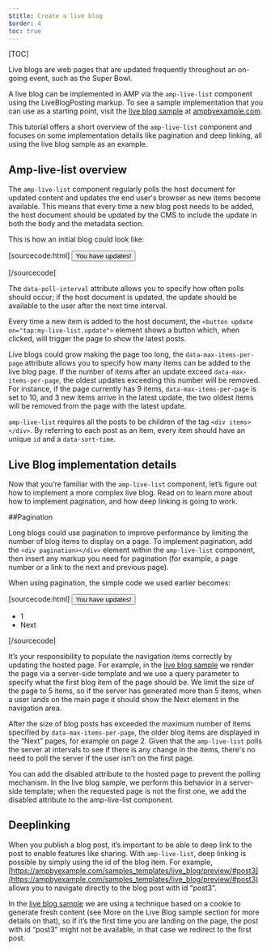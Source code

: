 ```yaml
---
$title: Create a live blog
$order: 4
toc: true
---
```


[TOC]

Live blogs are web pages that are updated frequently throughout an on-going event, such as the Super Bowl.

A live blog can be implemented in AMP via the `amp-live-list` component using the LiveBlogPosting markup. To see a sample implementation that you can use as a starting point, visit the [live blog sample](https://www.ampbyexample.com/samples_templates/live_blog/) at [ampbyexample.com](https://www.ampbyexample.com).

This tutorial offers a short overview of the `amp-live-list` component and focuses on some implementation details like pagination and deep linking, all using the live blog sample as an example.

## Amp-live-list overview

The `amp-live-list` component regularly polls the host document for updated content and updates the end user's browser as new items become available. This means that every time a new blog post needs to be added, the host document should be updated by the CMS to include the update in both the body and the metadata section.

This is how an initial blog could look like:

[sourcecode:html]
<amp-live-list id="my-live-list" data-poll-interval="15000" data-max-items-per-page="5">
  <button update on="tap:my-live-list.update">You have updates!</button>
  <div items></div>
</amp-live-list>
[/sourcecode]

The `data-poll-interval` attribute allows you to specify how often polls should occur; if the host document is updated, the update should be available to the user after the next time interval.

Every time a new item is added to the host document, the `<button update on="tap:my-live-list.update">` element shows a button which, when clicked, will trigger the page to show the latest posts.

Live blogs could grow making the page too long, the `data-max-items-per-page` attribute allows you to specify how many items can be added to the live blog page. If the number of items after an update exceed `data-max-items-per-page`, the oldest updates exceeding this number will be removed. For instance, if the page currently has 9 items, `data-max-items-per-page` is set to 10, and 3 new items arrive in the latest update, the two oldest items will be removed from the page with the latest update.

`amp-live-list` requires all the posts to be children of the tag `<div items></div>`. By referring to each post as an item, every item should have an unique `id` and a `data-sort-time`.

## Live Blog implementation details

Now that you’re familiar with the `amp-live-list` component, let’s figure out how to implement a more complex live blog. Read on to learn more about how to implement pagination, and how deep linking is going to work.

##Pagination

Long blogs could use pagination to improve performance by limiting the number of blog items to display on a page. To implement pagination, add the `<div pagination></div>` element within the `amp-live-list` component, then insert any markup you need for pagination (for example, a page number or a link to the next and previous page).

When using pagination, the simple code we used earlier becomes:

[sourcecode:html]
<amp-live-list id="my-live-list" data-poll-interval="15000" data-max-items-per-page="5">
  <button update on="tap:my-live-list.update">You have updates!</button>
  <div items></div>
  <div pagination>
    <nav>
      <ul>
        <li>1</li>
        <li>Next</li>
      </ul>
     </nav>
   </div>
</amp-live-list>
[/sourcecode]

It’s your responsibility to populate the navigation items correctly by updating the hosted page. For example, in the [live blog sample](https://www.ampbyexample.com/samples_templates/live_blog/) we render the page via a server-side template and we use a query parameter to specify what the first blog item of the page should be. We limit the size of the page to 5 items, so if the server has generated more than 5 items, when a user lands on the main page it should show the Next element in the navigation area.

<amp-img src="/static/img/liveblog-pagination.png" alt="Live blog pagination" height="526" width="300"></amp-img>

After the size of blog posts has exceeded the maximum number of items specified by `data-max-items-per-page`, the older blog items are displayed in the “Next” pages, for example on page 2. Given that the `amp-live-list` polls the server at intervals to see if there is any change in the items, there's no need to poll the server if the user isn't on the first page.

You can add the disabled attribute to  the hosted page to prevent the polling mechanism. In the live blog sample, we perform this behavior in  a server-side template; when the requested page is not the first one, we add the disabled attribute to the amp-live-list component.

## Deeplinking

When you publish a blog post, it’s important to be able to deep link to the post to enable features like sharing. With `amp-live-list`, deep linking is possible by simply using the id of the blog item. For example, [https://ampbyexample.com/samples_templates/live_blog/preview/#post3](https://ampbyexample.com/samples_templates/live_blog/preview/#post3) allows you to navigate directly to the blog post with id “post3”.

In the [live blog sample](https://www.ampbyexample.com/samples_templates/live_blog/) we are using a technique based on a cookie to generate fresh content (see More on the Live Blog sample section for more details on that), so if it’s the first time you are landing on the page, the post with id “post3” might not be available, in that case we redirect to the first post.
